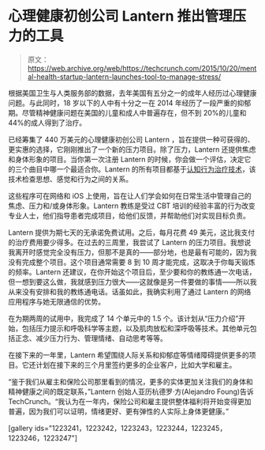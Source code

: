 # 心理健康初创公司 Lantern 推出管理压力的工具 

> 原文：<https://web.archive.org/web/https://techcrunch.com/2015/10/20/mental-health-startup-lantern-launches-tool-to-manage-stress/>

根据美国卫生与人类服务部的数据，去年美国有五分之一的成年人经历过心理健康问题。与此同时，18 岁以下的人中有十分之一在 2014 年经历了一段严重的抑郁期。尽管精神健康问题在美国的儿童和成人中普遍存在，但不到 20%的儿童和 44%的成人得到了治疗。

已经筹集了 440 万美元的心理健康初创公司 Lantern ，旨在提供一种可获得的、更实惠的选择，它刚刚推出了一个新的压力项目。除了压力，Lantern 还提供焦虑和身体形象的项目。当你第一次注册 Lantern 的时候，你会做一个评估，决定它的三个曲目中哪一个最适合你。Lantern 的所有项目都基于[认知行为治疗技术](https://web.archive.org/web/20221209210900/http://www2.nami.org/Content/NavigationMenu/Inform_Yourself/About_Mental_Illness/About_Treatments_and_Supports/Cognitive_Behavioral_Therapy1.htm)，该技术检查思想、感觉和行为之间的关系。

这些程序可在网络和 iOS 上使用，旨在让人们学会如何在日常生活中管理自己的焦虑、压力和/或身体形象。Lantern 教练是受过 CBT 培训的经验丰富的行为改变专业人士，他们指导患者完成项目，给他们反馈，并帮助他们对实现目标负责。

Lantern 提供为期七天的无承诺免费试用。之后，每月花费 49 美元，这比我支付的治疗费用要少得多。在过去的三周里，我尝试了 Lantern 的压力项目。我想说我离开时感觉完全没有压力，但那不是真的——部分地，也是最有可能的，因为我没有完成整个项目。这个项目通常需要 8 到 10 周才能完成，这取决于你每天锻炼的频率。Lantern 还建议，在你开始这个项目后，至少要和你的教练通一次电话，但一想到要这么做，我就感到压力很大——这就像是另一件要做的事情——所以我从来没有安排和我的教练通电话。话虽如此，我确实利用了通过 Lantern 的网络应用程序与她无限通信的优势。

在为期两周的试用中，我完成了 14 个单元中的 1.5 个。该计划从“压力介绍”开始，包括压力提示和呼吸科学等主题，以及肌肉放松和深呼吸等技术。其他单元包括正念、减少压力行为、管理情绪、自动思考等等。

在接下来的一年里，Lantern 希望围绕人际关系和抑郁症等情绪障碍提供更多的项目。它还计划在接下来的三个月里签约更多的企业客户，比如大学和雇主。

“鉴于我们从雇主和保险公司那里看到的情况，更多的实体更加关注我们的身体和精神健康之间的既定联系，”Lantern 创始人亚历杭德罗·方(Alejandro Foung)告诉 TechCrunch。“我认为在一年内，保险公司和雇主提供整体福利将开始变得更加普遍，因为我们可以证明，情绪更好、更有弹性的人实际上身体更健康。”

[gallery ids="1223241，1223242，1223243，1223244，1223245，1223246，1223247"]
